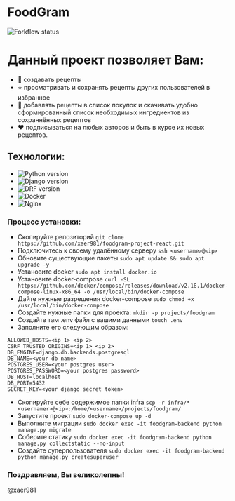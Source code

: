 # FoodGram
![Forkflow status](https://github.com/xaer981/foodgram-project-react/actions/workflows/foodgram_workflow.yml/badge.svg)

# Данный проект позволяет Вам:
- 🍖 создавать рецепты
- ⭐ просматривать и сохранять рецепты других пользователей в избранное
- 🛒 добавлять рецепты в список покупок и скачивать удобно сформированный список необходимых ингредиентов из сохраннённых рецептов
- ❤️ подписываться на любых авторов и быть в курсе их новых рецептов.

## Технологии:
- ![Python version](https://img.shields.io/pypi/pyversions/django)
- ![Django version](https://img.shields.io/pypi/v/django?label=django)
- ![DRF version](https://img.shields.io/pypi/v/djangorestframework?label=djangorestframework)
- ![Docker](https://img.shields.io/badge/using-Docker-green)
- ![Nginx](https://img.shields.io/badge/using-nginx-green)

### Процесс установки:
- Скопируйте репозиторий ```git clone https://github.com/xaer981/foodgram-project-react.git```
- Подключитесь к своему удалённому серверу ```ssh <username>@<ip>```
- Обновите существующие пакеты ```sudo apt update && sudo apt upgrade -y```
- Установите docker ```sudo apt install docker.io```
- Установите docker-compose ```curl -SL https://github.com/docker/compose/releases/download/v2.18.1/docker-compose-linux-x86_64 -o /usr/local/bin/docker-compose```
- Дайте нужные разрешения docker-compose ```sudo chmod +x /usr/local/bin/docker-compose```
- Создайте нужные папки для проекта: ```mkdir -p projects/foodgram```
- Создайте там .env файл с вашими данными ```touch .env```
- Заполните его следующим образом:
```
ALLOWED_HOSTS=<ip 1> <ip 2>
CSRF_TRUSTED_ORIGINS=<ip 1> <ip 2>
DB_ENGINE=django.db.backends.postgresql
DB_NAME=<your db name>
POSTGRES_USER=<your postgres user>
POSTGRES_PASSWORD=<your postgres password>
DB_HOST=localhost
DB_PORT=5432
SECRET_KEY=<your django secret token>
```
- Скопируйте себе содержимое папки infra ```scp -r infra/* <usernamer>@<ip>:/home/<username>/projects/foodgram/```
- Запустите проект ```sudo docker-compose up -d```
- Выполните миграции ```sudo docker exec -it foodgram-backend python manage.py migrate```
- Соберите статику ```sudo docker exec -it foodgram-backend python manage.py collectstatic --no-input```
- Создайте суперпользователя ```sudo docker exec -it foodgram-backend python manage.py createsuperuser```

### Поздравляем, Вы великолепны!


@xaer981
